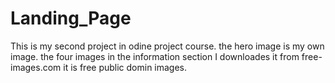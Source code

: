 # Landing_Page
This is my second project in odine project course.
the hero image is my own image.
the four images in the information section I downloades it from free-images.com it is free public domin images.
